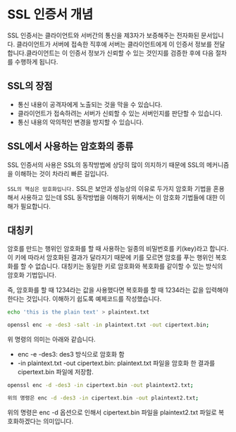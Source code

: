 # SSL 인증서 개념

SSL 인증서는 클라이언트와 서버간의 통신을 제3자가 보증해주는 전자화된 문서입니다. 클라이언트가 서버에 접속한 직후에 서버는 클라이언트에게 이 인증서 정보를 전달합니다.클라이언트는 이 인증서 정보가 신뢰할 수 있는 것인지를 검증한 후에 다음 절차를 수행하게 됩니다. 

## SSL의 장점

- 통신 내용이 공격자에게 노출되는 것을 막을 수 있습니다.
- 클라이언트가 접속하려는 서버가 신뢰할 수 있는 서버인지를 판단할 수 있습니다.
- 통신 내용의 악의적인 변경을 방지할 수 있습니다.

## SSL에서 사용하는 암호화의 종류

SSL 인증서의 사용은 SSL의 동작방법에 상당히 많이 의지하기 때문에 SSL의 메커니즘을 이해하는 것이 차라리 빠른 길입니다.

`SSL의 핵심은 암호화입니다.` SSL은 보안과 성능상의 이유로 두가지 암호화 기법을 혼용해서 사용하고 있는데 SSL 동작방법을 이해하기 위해서는 이 암호화 기법들에 대한 이해가 필요합니다. 


## 대칭키

암호를 만드는 행위인 암호화를 할 때 사용하는 일종의 비밀번호를 키(key)라고 합니다. 이 키에 따라서 암호화된 결과가 달라지기 때문에 키를 모르면 암호를 푸는 행위인 복호화를 할 수 없습니다. 대칭키는 동일한 키로 암호화와 복호화를 같이할 수 있는 방식의 암호화 기법입니다. 

즉, 암호화를 할 때 1234라는 값을 사용했다면 복호화를 할 때 1234라는 값을 입력해야 한다는 것입니다. 이해하기 쉽도록 예제코드를 작성했습니다.

```bash
echo 'this is the plain text' > plaintext.txt

openssl enc -e -des3 -salt -in plaintext.txt -out cipertext.bin;
```

위 명령의 의미는 아래와 같습니다.

- enc -e -des3: des3 방식으로 암호화 함
- -in plaintext.txt -out cipertext.bin: plaintext.txt 파일을 암호화 한 결과를 cipertext.bin 파일에 저장함.

```bash
openssl enc -d -des3 -in cipertext.bin -out plaintext2.txt;
```

```bash
위의 명령은 enc -d -des3 -in cipertext.bin -out plaintext2.txt;
```
위의 명령은 enc -d 옵션으로 인해서 cipertext.bin 파일을 plaintext2.txt 파일로 복호화하겠다는 의미입니다.
